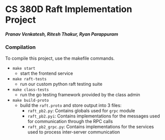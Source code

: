 # CS 380D Raft Implementation Project

##### Pranav Venkatesh, Ritesh Thakur, Ryan Parappuram

### Compilation

To compile this project, use the makefile commands.

- ```make start```
    - start the frontend service
- ```make raft-tests```
    - run our custom python raft testing suite
- ```make class-tests```
    - run the go testing framework provided by the class admin
- ```make build-proto```
    - build the ```raft.proto``` and store output into 3 files:
        - ```raft_pb2.py```: Contains globals used for ```grpc``` module
        - ```raft_pb2.pyi```: Contains implementations for the messages used for communication through the RPC calls
        - ```raft_pb2_grpc.py```: Contains implementations for the services used to process inter-server communication
        